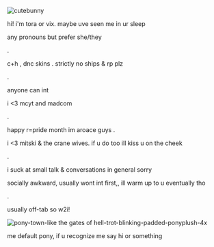 
![cutebunny](https://github.com/vvkixv/open-your-heart/assets/164071327/bdf336b7-7a62-435c-bb94-211e5693c193)

hi! i'm tora or vix. maybe uve seen me in ur sleep

any pronouns but prefer she/they 

.

c+h , dnc skins . strictly no ships & rp plz

 .

anyone can int

i <3 mcyt and madcom 

.

happy r=pride month im aroace guys
.

i <3 mitski & the crane wives. if u do too ill kiss u on the cheek

.

i suck at small talk & conversations in general sorry

socially awkward, usually wont int first,, ill warm up to u eventually tho 

.

usually off-tab so w2i!


![pony-town-like the gates of hell-trot-blinking-padded-ponyplush-4x](https://github.com/vvkixv/open-your-heart/assets/164071327/77f5e1e5-2bb9-41ae-abdd-06ed54f27a3a)

me default pony, if u recognize me say hi or something 
